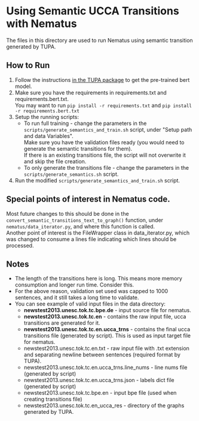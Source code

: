 # Using Semantic UCCA Transitions with Nematus
The files in this directory are used to run Nematus using semantic transition generated by TUPA.

## How to Run
1. Follow the instructions [in the TUPA package](https://github.com/danielhers/tupa#pre-trained-models-with-bert)
to get the pre-trained bert model.
2. Make sure you have the requirements in requirements.txt and requirements.bert.txt.  
You may want to run `pip install -r requirements.txt` and `pip install -r requirements.bert.txt`
3. Setup the running scripts:
    * To run full training - change the parameters in the `scripts/generate_semantics_and_train.sh` script, under "Setup path and data Variables".    
    Make sure you have the validation files ready (you would need to generate the semantic transitions for them).  
    If there is an existing transitions file, the script will not overwrite it and skip the file creation.
    * To only generate the transitions file - change the parameters in the `scripts/generate_semantics.sh` script.  
4. Run the modified `scripts/generate_semantics_and_train.sh` script.

## Special points of interest in Nematus code.
Most future changes to this should be done in the `convert_semantic_transitions_text_to_graph()` function, under `nematus/data_iterator.py`, and where this function is called.  
Another point of interest is the FileWrapper class in data_iterator.py, which was changed to consume a lines file indicating which lines should be processed.

## Notes
* The length of the transitions here is long. This means more memory consumption and longer run time. Consider this.
* For the above reason, validation set used was capped to 1000 sentences, and it still takes a long time to validate.
* You can see example of valid input files in the data directory:
    * **newstest2013.unesc.tok.tc.bpe.de** - input source file for nematus.
    * **newstest2013.unesc.tok.tc.en** - contains the raw input file, ucca transitions are generated for it.
    * **newstest2013.unesc.tok.tc.en.ucca_trns** - contains the final ucca transitions file (generated by script).
      This is used as input target file for nematus.
    * newstest2013.unesc.tok.tc.en.txt - raw input file with .txt extension and separating newline between sentences (required format by TUPA).
    * newstest2013.unesc.tok.tc.en.ucca_trns.line_nums - line nums file (generated by script)
    * newstest2013.unesc.tok.tc.en.ucca_trns.json - labels dict file (generated by script)
    * newstest2013.unesc.tok.tc.bpe.en - input bpe file (used when creating transitions file)
    * newstest2013.unesc.tok.tc.en_ucca_res - directory of the graphs generated by TUPA.
   
    